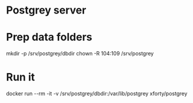 # Postgrey server

# Prep data folders

mkdir -p /srv/postgrey/dbdir
chown -R 104:109 /srv/postgrey

# Run it

docker run --rm -it -v /srv/postgrey/dbdir:/var/lib/postgrey xforty/postgrey
